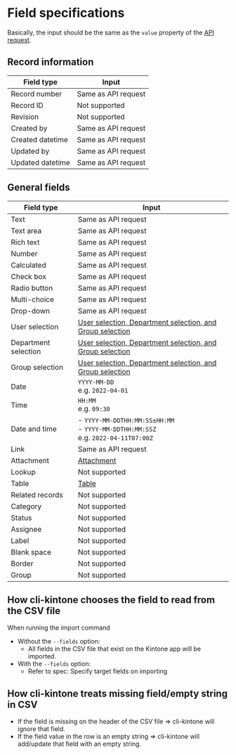 # Field specifications

Basically, the input should be the same as the `value` property of the [API request](https://kintone.dev/en/docs/kintone/overview/field-types/).

## Record information

| Field type       | Input               |
| ---------------- | ------------------- |
| Record number    | Same as API request |
| Record ID        | Not supported       |
| Revision         | Not supported       |
| Created by       | Same as API request |
| Created datetime | Same as API request |
| Updated by       | Same as API request |
| Updated datetime | Same as API request |

## General fields

| Field type           | Input                                                                                   |
| -------------------- | --------------------------------------------------------------------------------------- |
| Text                 | Same as API request                                                                     |
| Text area            | Same as API request                                                                     |
| Rich text            | Same as API request                                                                     |
| Number               | Same as API request                                                                     |
| Calculated           | Same as API request                                                                     |
| Check box            | Same as API request                                                                     |
| Radio button         | Same as API request                                                                     |
| Multi-choice         | Same as API request                                                                     |
| Drop-down            | Same as API request                                                                     |
| User selection       | [User selection, Department selection, and Group selection](./user-group-org-selection) |
| Department selection | [User selection, Department selection, and Group selection](./user-group-org-selection) |
| Group selection      | [User selection, Department selection, and Group selection](./user-group-org-selection) |
| Date                 | `YYYY-MM-DD`<br/>e.g. `2022-04-01`                                                      |
| Time                 | `HH:MM`<br/>e.g. `09:30`                                                                |
| Date and time        | - `YYYY-MM-DDTHH:MM:SS±HH:MM`<br/>- `YYYY-MM-DDTHH:MM:SSZ`<br/>e.g. `2022-04-11T07:00Z` |
| Link                 | Same as API request                                                                     |
| Attachment           | [Attachment](./attachment)                                                              |
| Lookup               | Not supported                                                                           |
| Table                | [Table](./table)                                                                        |
| Related records      | Not supported                                                                           |
| Category             | Not supported                                                                           |
| Status               | Not supported                                                                           |
| Assignee             | Not supported                                                                           |
| Label                | Not supported                                                                           |
| Blank space          | Not supported                                                                           |
| Border               | Not supported                                                                           |
| Group                | Not supported                                                                           |

## How cli-kintone chooses the field to read from the CSV file

When running the import command

- Without the `--fields` option:
  - All fields in the CSV file that exist on the Kintone app will be imported.
- With the `--fields` option:
  - Refer to spec: Specify target fields on importing

## How cli-kintone treats missing field/empty string in CSV

- If the field is missing on the header of the CSV file => cli-kintone will ignore that field.
- If the field value in the row is an empty string => cli-kintone will add/update that field with an empty string.

